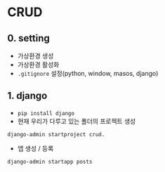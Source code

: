 # CRUD

## 0. setting

- 가상환경 생성
- 가상환경 활성화
- `.gitignore` 설정(python, window, masos, django)

## 1. django

- `pip install django`
- 현재 우리가 다루고 있는 폴더의 프로젝트 생성
```shell
django-admin startproject crud.
```

- 앱 생성 /  등록
```shell
django-admin startapp posts
```

